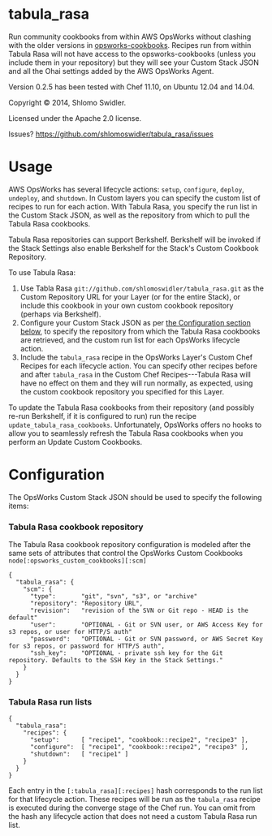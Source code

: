 tabula_rasa
===========

Run community cookbooks from within AWS OpsWorks without clashing with the older versions in [opsworks-cookbooks](https://github.com/aws/opsworks-cookbooks). Recipes run from within Tabula Rasa will not have access to the opsworks-cookbooks (unless you include them in your repository) but they will see your Custom Stack JSON and all the Ohai settings added by the AWS OpsWorks Agent.

Version 0.2.5 has been tested with Chef 11.10, on Ubuntu 12.04 and 14.04.

Copyright &copy; 2014, Shlomo Swidler.

Licensed under the Apache 2.0 license.

Issues? https://github.com/shlomoswidler/tabula_rasa/issues

# Usage
AWS OpsWorks has several lifecycle actions: `setup`, `configure`, `deploy`, `undeploy`, and `shutdown`. In Custom layers you can specify the custom list of recipes to run for each action. With Tabula Rasa, you specify the run list in the Custom Stack JSON, as well as the repository from which to pull the Tabula Rasa cookbooks.

Tabula Rasa repositories can support Berkshelf. Berkshelf will be invoked if the Stack Settings also enable Berkshelf for the Stack's Custom Cookbook Repository.

To use Tabula Rasa:

1. Use Tabla Rasa `git://github.com/shlomoswidler/tabula_rasa.git` as the Custom Repository URL for your Layer (or for the entire Stack), or include this cookbook in your own custom cookbook repository (perhaps via Berkshelf).
2. Configure your Custom Stack JSON as per [the Configuration section below](#configuration), to specify the repository from which the Tabula Rasa cookbooks are retrieved, and the custom run list for each OpsWorks lifecycle action.
3. Include the `tabula_rasa` recipe in the OpsWorks Layer's Custom Chef Recipes for each lifecycle action. You can specify other recipes before and after `tabula_rasa` in the Custom Chef Recipes---Tabula Rasa will have no effect on them and they will run normally, as expected, using the custom cookbook repository you specified for this Layer.

To update the Tabula Rasa cookbooks from their repository (and possibly re-run Berkshelf, if it is configured to run) run the recipe `update_tabula_rasa_cookbooks`. Unfortunately, OpsWorks offers no hooks to allow you to seamlessly refresh the Tabula Rasa cookbooks when you perform an Update Custom Cookbooks.

# Configuration
The OpsWorks Custom Stack JSON should be used to specify the following items:

### Tabula Rasa cookbook repository
The Tabula Rasa cookbook repository configuration is modeled after the same sets of attributes that control the OpsWorks Custom Cookbooks `node[:opsworks_custom_cookbooks][:scm]`
```
{ 
  "tabula_rasa": {
    "scm": {
      "type":       "git", "svn", "s3", or "archive"
      "repository": "Repository URL",
      "revision":   "revision of the SVN or Git repo - HEAD is the default"
      "user":       "OPTIONAL - Git or SVN user, or AWS Access Key for s3 repos, or user for HTTP/S auth"
      "password":   "OPTIONAL - Git or SVN password, or AWS Secret Key for s3 repos, or password for HTTP/S auth",
      "ssh_key":    "OPTIONAL - private ssh key for the Git repository. Defaults to the SSH Key in the Stack Settings."
    }
  }
}
```

### Tabula Rasa run lists
```
{
  "tabula_rasa":
    "recipes": {
      "setup":      [ "recipe1", "cookbook::recipe2", "recipe3" ],
      "configure":  [ "recipe1", "cookbook::recipe2", "recipe3" ],
      "shutdown":   [ "recipe1" ]
    }
  }
}
```

Each entry in the `[:tabula_rasa][:recipes]` hash corresponds to the run list for that lifecycle action. These recipes will be run as the `tabula_rasa` recipe is executed during the converge stage of the Chef run. You can omit from the hash any lifecycle action that does not need a custom Tabula Rasa run list.
